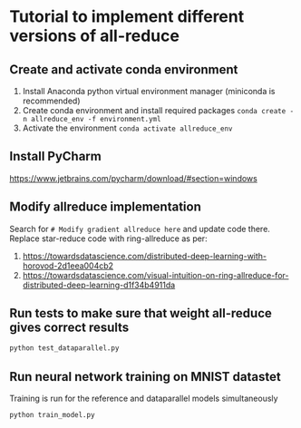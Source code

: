 # Tutorial to implement different versions of all-reduce

## Create and activate conda environment
1. Install Anaconda python virtual environment manager (miniconda is recommended)
2. Create conda environment and install required packages `conda create -n allreduce_env -f environment.yml`
3. Activate the environment `conda activate allreduce_env`

## Install PyCharm
https://www.jetbrains.com/pycharm/download/#section=windows

## Modify allreduce implementation
Search for `# Modify gradient allreduce here` and update code there. Replace star-reduce code with ring-allreduce as per:
1. https://towardsdatascience.com/distributed-deep-learning-with-horovod-2d1eea004cb2
2. https://towardsdatascience.com/visual-intuition-on-ring-allreduce-for-distributed-deep-learning-d1f34b4911da

## Run tests to make sure that weight all-reduce gives correct results
```bash
python test_dataparallel.py
```

## Run neural network training on MNIST datastet
Training is run for the reference and dataparallel models simultaneously
```bash
python train_model.py
```